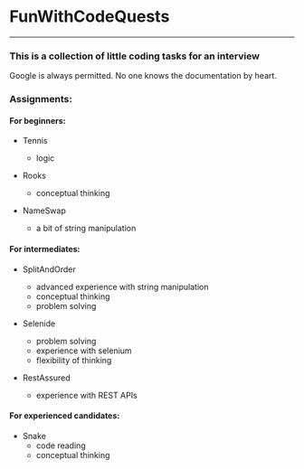 # FunWithCodeQuests

---------
### This is a collection of little coding tasks for an interview

Google is always permitted. No one knows the documentation by heart. 

### Assignments:

#### For beginners:
- Tennis
  - logic
  
- Rooks
  - conceptual thinking
  
- NameSwap
  - a bit of string manipulation

#### For intermediates:
- SplitAndOrder
  - advanced experience with string manipulation 
  - conceptual thinking 
  - problem solving
  
- Selenide
  - problem solving 
  - experience with selenium 
  - flexibility of thinking
  
- RestAssured
  - experience with REST APIs

#### For experienced candidates:
- Snake
  - code reading
  - conceptual thinking